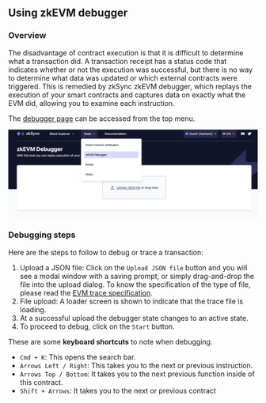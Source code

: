 ## Using zkEVM debugger

### Overview

The disadvantage of contract execution is that it is difficult to determine what a transaction did. A transaction receipt has a status code that indicates whether or not the execution was successful, but there is no way to determine what data was updated or which external contracts were triggered. This is remedied by zkSync zkEVM debugger, which replays the execution of your smart contracts and captures data on exactly what the EVM did, allowing you to examine each instruction.

The [debugger page](https://explorer.zksync.io/tools/debugger) can be accessed from the top menu.

![zkEVM!](../../../assets/images/zk-evm.png "zkEVM page")

### Debugging steps 

Here are the steps to follow to debug or trace a transaction:

1. Upload a JSON file:  Click on the `Upload JSON file` button and you will see a modal window with a saving prompt, or simply drag-and-drop the file into the upload dialog. To know the specification of the type of file, please read the [EVM trace specification](https://eips.ethereum.org/EIPS/eip-3155).
2. File upload: A loader screen is shown to indicate that the trace file is loading.
3. At a successful upload the debugger state changes to an active state.
4. To proceed to debug, click on the `Start` button.

These are some **keyboard shortcuts** to note when debugging.
- `Cmd + K`: This opens the search bar.
- `Arrows Left / Right`: This takes you to the next or previous instruction.
- `Arrows Top / Bottom`: It takes you to the next previous function inside of this contract.
- `Shift + Arrows`: It takes you to the next or previous contract